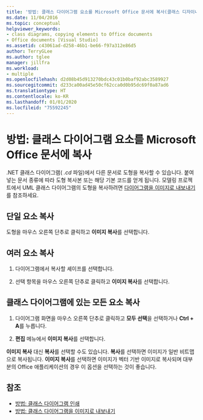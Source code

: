 ```yaml
---
title: '방법: 클래스 다이어그램 요소를 Microsoft Office 문서에 복사(클래스 디자이너)'
ms.date: 11/04/2016
ms.topic: conceptual
helpviewer_keywords:
- class diagrams, copying elements to Office documents
- Office documents [Visual Studio]
ms.assetid: c43061ad-d258-46b1-be66-f97a312e86d5
author: TerryGLee
ms.author: tglee
manager: jillfra
ms.workload:
- multiple
ms.openlocfilehash: d2d08b45d913270bdc43c01b0baf92abc3589927
ms.sourcegitcommit: d233ca00ad45e50cf62cca0d0b95dc69f0a87ad6
ms.translationtype: HT
ms.contentlocale: ko-KR
ms.lasthandoff: 01/01/2020
ms.locfileid: "75592245"
---
```

# <a name="how-to-copy-class-diagram-elements-to-a-microsoft-office-document"></a>방법: 클래스 다이어그램 요소를 Microsoft Office 문서에 복사

.NET 클래스 다이어그램( *.cd* 파일)에서 다른 문서로 도형을 복사할 수 있습니다. 붙여 넣는 문서 종류에 따라 도형 복사본 또는 해당 기본 코드를 얻게 됩니다. 모델링 프로젝트에서 UML 클래스 다이어그램의 도형을 복사하려면 [다이어그램을 이미지로 내보내기](../../modeling/export-diagrams-as-images.md)를 참조하세요.

## <a name="copy-a-single-element"></a>단일 요소 복사

도형을 마우스 오른쪽 단추로 클릭하고 **이미지 복사**를 선택합니다.

## <a name="copy-several-elements"></a>여러 요소 복사

1. 다이어그램에서 복사할 셰이프를 선택합니다.

2. 선택 항목을 마우스 오른쪽 단추로 클릭하고 **이미지 복사**를 선택합니다.

## <a name="copy-all-the-elements-in-a-class-diagram"></a>클래스 다이어그램에 있는 모든 요소 복사

1. 다이어그램 화면을 마우스 오른쪽 단추로 클릭하고 **모두 선택**을 선택하거나 **Ctrl + A**를 누릅니다.

2. **편집** 메뉴에서 **이미지 복사**를 선택합니다.

**이미지 복사** 대신 **복사**를 선택할 수도 있습니다. **복사**를 선택하면 이미지가 일반 비트맵으로 복사됩니다. **이미지 복사**를 선택하면 이미지가 벡터 기반 이미지로 복사되며 대부분의 Office 애플리케이션의 경우 이 옵션을 선택하는 것이 좋습니다.

## <a name="see-also"></a>참조

- [방법: 클래스 다이어그램 인쇄](how-to-print-class-diagrams.md)
- [방법: 클래스 다이어그램을 이미지로 내보내기](how-to-export-class-diagrams-as-images.md)
